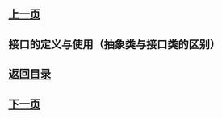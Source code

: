 ## [上一页](course71)

## 接口的定义与使用（抽象类与接口类的区别）





## [返回目录](https://wuchengcheng110120.github.io/learnJava)
## [下一页](course73)

